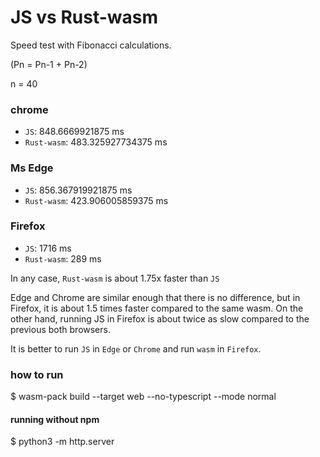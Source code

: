 # JS vs Rust-wasm 

Speed test with Fibonacci calculations.

(Pn = Pn-1 + Pn-2)

n = 40

### chrome
- `JS`: 848.6669921875 ms
- `Rust-wasm`: 483.325927734375 ms

### Ms Edge
- `JS`: 856.367919921875 ms
- `Rust-wasm`: 423.906005859375 ms

### Firefox
- `JS`: 1716 ms
- `Rust-wasm`: 289 ms

In any case, `Rust-wasm` is about 1.75x faster than `JS`

Edge and Chrome are similar enough that there is no difference, but in Firefox, it is about 1.5 times faster compared to the same wasm.
On the other hand, running JS in Firefox is about twice as slow compared to the previous both browsers.

It is better to run `JS` in `Edge` or `Chrome` and run `wasm` in `Firefox`.


### how to run
$ wasm-pack build --target web --no-typescript --mode normal
#### running without npm
$ python3 -m http.server